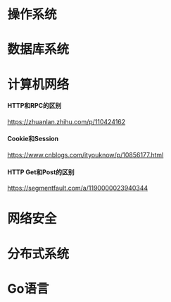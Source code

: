 # 操作系统



# 数据库系统



# 计算机网络

#### HTTP和RPC的区别

https://zhuanlan.zhihu.com/p/110424162

#### Cookie和Session

https://www.cnblogs.com/ityouknow/p/10856177.html

#### HTTP Get和Post的区别

https://segmentfault.com/a/1190000023940344



# 网络安全



# 分布式系统



# Go语言

